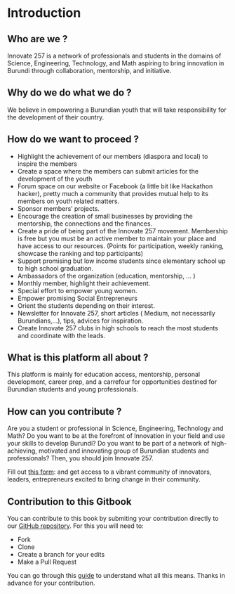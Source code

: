 # Introduction

## Who are we ?

Innovate 257 is a network of professionals and students in the domains of Science, Engineering, Technology, and Math aspiring to bring innovation in Burundi through collaboration, mentorship, and initiative.

## Why do we do what we do ?

We believe in empowering a Burundian youth that will take responsibility for the development of their country.

## How do we want to proceed ?

* Highlight the achievement of our members \(diaspora and local\) to inspire the members
* Create a space where the members can submit articles for the development of the youth
* Forum space on our website or Facebook \(a little bit like Hackathon hacker\), pretty much a community that provides mutual help to its members on youth related matters.
* Sponsor members’ projects.
* Encourage the creation of small businesses by providing the mentorship, the connections and the finances.
* Create a pride of being part of the Innovate 257 movement. Membership is free but you must be an active member to maintain your place and have access to our resources. \(Points for participation, weekly ranking, showcase the ranking and top participants\)
* Support promising but low income students since elementary school up to high school graduation.
* Ambassadors of the organization \(education, mentorship, … \)
* Monthly member, highlight their achievement.
* Special effort to empower young women.
* Empower promising Social Entrepreneurs
* Orient the students depending on their interest.
* Newsletter for Innovate 257, short articles \( Medium, not necessarily Burundians,...\), tips, advices for inspiration.
* Create Innovate 257 clubs in high schools to reach the most students and coordinate with the leads.

## What is this platform all about ?

This platform is mainly for education access, mentorship, personal development, career prep, and a carrefour for opportunities destined for Burundian students and young professionals.

## How can you contribute ?

Are you a student or professional in Science, Engineering, Technology and Math? Do you want to be at the forefront of Innovation in your field and use your skills to develop Burundi? Do you want to be part of a network of high-achieving, motivated and innovating group of Burundian students and professionals? Then, you should join Innovate 257.

Fill out [this form](https://goo.gl/forms/5S1PQclwghB2kKhi2): and get access to a vibrant community of innovators, leaders, entrepreneurs excited to bring change in their community.

## Contribution to this Gitbook

You can contribute to this book by submiting your contribution directly to our [GitHub repository](https://github.com/lionel-k/innovate-257). For this you will need to:

* Fork
* Clone
* Create a branch for your edits
* Make a Pull Request

You can go through this [guide](https://opensource.guide/how-to-contribute/#opening-a-pull-request) to understand what all this means. Thanks in advance for your contribution.

